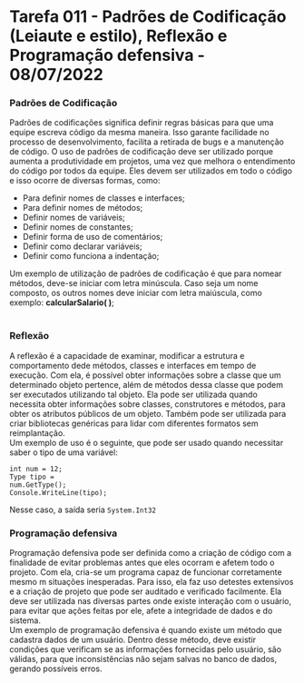 # Tarefa 011 - Padrões de Codificação (Leiaute e estilo), Reflexão e Programação defensiva - 08/07/2022


### Padrões de Codificação
Padrões de codificações significa definir regras básicas para que uma equipe escreva código da mesma maneira. Isso garante facilidade no processo de desenvolvimento, facilita a retirada de bugs e a manutenção de código. O uso de padrões de codificação deve ser utilizado porque aumenta a produtividade em projetos, uma vez que melhora o entendimento do código por todos da equipe. Eles devem ser utilizados em todo o código e isso ocorre de diversas formas, como:
 * Para definir nomes de classes e interfaces;
 * Para definir nomes de métodos;
 * Definir nomes de variáveis;
 * Definir nomes de constantes;
 * Definir forma de uso de comentários;
 * Definir como declarar variáveis;
 * Definir como funciona a indentação; <br>

Um exemplo de utilização de padrões de codificação é que para nomear métodos, deve-se iniciar com letra minúscula. Caso seja um nome composto, os outros nomes deve iniciar com letra maiúscula, como exemplo: **calcularSalario( )**;
<br><br>




### Reflexão
A reflexão é a capacidade de examinar, modificar a estrutura e comportamento dede métodos, classes e interfaces em tempo de execução. Com ela, é possível obter informações sobre a classe que um determinado objeto pertence, além de métodos dessa classe que podem ser executados utilizando tal objeto. Ela pode ser utilizada quando necessita obter informações sobre classes, construtores e métodos, para obter os atributos públicos de um objeto. Também pode ser utilizada para criar bibliotecas genéricas para lidar com diferentes formatos sem reimplantação.<br> 
Um exemplo de uso é o seguinte, que pode ser usado quando necessitar saber o tipo de uma variável:<br>

<code>int num = 12;</code><br>
<code>Type tipo = num.GetType();</code><br>
<code>Console.WriteLine(tipo);</code><br>

Nesse caso, a saída seria <code>System.Int32</code>


### Programação defensiva
Programação defensiva pode ser definida como a criação de código com a finalidade de evitar problemas antes que eles ocorram e afetem todo o projeto. Com ela, cria-se um programa capaz de funcionar corretamente mesmo m situações inesperadas. Para isso, ela faz uso detestes extensivos e a criação de projeto que pode ser auditado e verificado facilmente. Ela deve ser utilizada nas diversas partes onde existe interação com o usuário, para evitar que ações feitas por ele, afete a integridade de dados e do sistema. <br>
Um exemplo de programação defensiva é quando existe um método que cadastra dados de um usuário. Dentro desse método, deve existir condições que verificam se as informações fornecidas pelo usuário, são válidas, para que inconsistências não sejam salvas no banco de dados, gerando possíveis erros.

